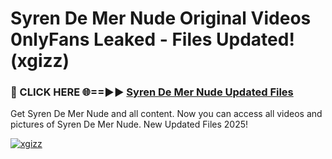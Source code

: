 # Syren De Mer Nude Original Videos 0nlyFans Leaked - Files Updated! (xgizz)

<h3>🔴 CLICK HERE 🌐==►► <a href="https://tinyurl.com/52m3yx9h" rel="nofollow">Syren De Mer Nude Updated Files</a></h3>

Get Syren De Mer Nude and all content. Now you can access all videos and pictures of Syren De Mer Nude. New Updated Files 2025!

[![xgizz](https://i.imgur.com/TnHtlc8.gif)](https://tinyurl.com/52m3yx9h)

